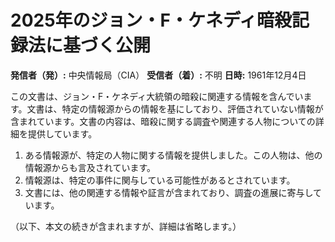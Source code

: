 # 2025年のジョン・F・ケネディ暗殺記録法に基づく公開

**発信者（発）:** 中央情報局（CIA）
**受信者（着）:** 不明
**日時:** 1961年12月4日

この文書は、ジョン・F・ケネディ大統領の暗殺に関連する情報を含んでいます。文書は、特定の情報源からの情報を基にしており、評価されていない情報が含まれています。文書の内容は、暗殺に関する調査や関連する人物についての詳細を提供しています。

1. ある情報源が、特定の人物に関する情報を提供しました。この人物は、他の情報源からも言及されています。
2. 情報源は、特定の事件に関与している可能性があるとされています。
3. 文書には、他の関連する情報や証言が含まれており、調査の進展に寄与しています。

（以下、本文の続きが含まれますが、詳細は省略します。）